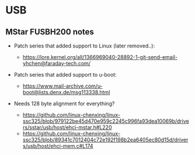 # USB

## MStar FUSBH200 notes

- Patch series that added support to Linux (later removed..):
  - https://lore.kernel.org/all/1366969040-28892-1-git-send-email-yhchen@faraday-tech.com/

- Patch series that added support to u-boot:
  - https://www.mail-archive.com/u-boot@lists.denx.de/msg113338.html

- Needs 128 byte alignment for everything?
  - https://github.com/linux-chenxing/linux-ssc325/blob/979122be45d470e959c2245c996fa93dea10069b/drivers/sstar/usb/host/ehci-mstar.h#L220
  - https://github.com/linux-chenxing/linux-ssc325/blob/89341c7012404c72e192f198b2ea6405ec80d15d/drivers/usb/host/ehci-mem.c#L174
